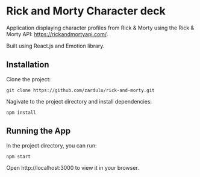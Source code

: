 # Rick and Morty Character deck
Application displaying character profiles from Rick & Morty using the Rick & Morty API: https://rickandmortyapi.com/.

Built using React.js and Emotion library. 

## Installation

Clone the project:

```
git clone https://github.com/zardulu/rick-and-morty.git
```

Nagivate to the project directory and install dependencies:
```
npm install
```

## Running the App
In the project directory, you can run:
```
npm start
```
Open http://localhost:3000 to view it in your browser.
